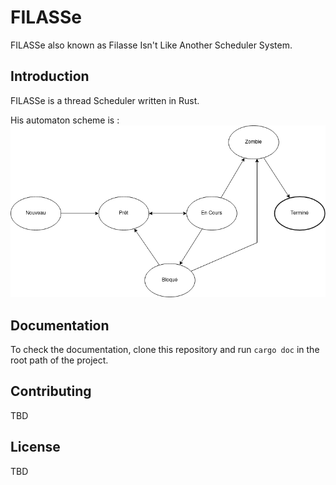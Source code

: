 # FILASSe

FILASSe also known as Filasse Isn't Like Another Scheduler System.

## Introduction
FILASSe is a thread Scheduler written in Rust. 

His automaton scheme is :  
<img src="scheme.png" alt="Scheme">


## Documentation
To check the documentation, clone this repository and run `cargo doc` in the root path of the project.

## Contributing
TBD

## License
TBD
